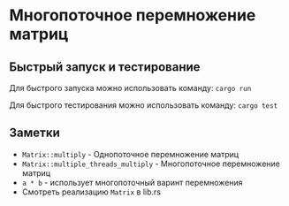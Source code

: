 <h1>Многопоточное перемножение матриц</h1>

<h2>Быстрый запуск и тестирование</h2>

<p>Для быстрого запуска можно использовать команду: <code>cargo run</code></p>
<p>Для быстрого тестирования можно использовать команду: <code>cargo test</code></p>

<h2>Заметки</h2>

<ul>
    <li><code>Matrix::multiply</code> - Однопоточное перемножение матриц</li>
    <li><code>Matrix::multiple_threads_multiply</code> - Многопоточное перемножение матриц</li>
    <li><code>a * b</code> - использует многопоточный варинт перемножения</li>
    <li>Смотреть реализацию <code>Matrix</code> в lib.rs</li>
</ul>
